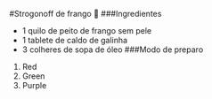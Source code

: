 #Strogonoff de frango :chicken: 
###Ingredientes
 - 1 quilo de peito de frango sem pele 
 - 1 tablete de caldo de galinha
 - 3 colheres de sopa de óleo 
###Modo de preparo 
1. Red 
2. Green 
3. Purple 
